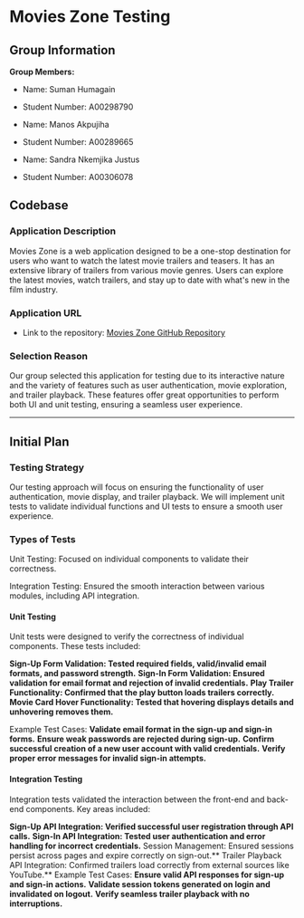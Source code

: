 # Movies Zone Testing

## Group Information
**Group Members:**
- Name: Suman Humagain
- Student Number: A00298790
  
- Name: Manos Akpujiha
- Student Number: A00289665
  
- Name: Sandra Nkemjika Justus
- Student Number: A00306078

## Codebase
### Application Description
Movies Zone is a web application designed to be a one-stop destination for users who want to watch the latest movie trailers and teasers. It has an extensive library of trailers from various movie genres. Users can explore the latest movies, watch trailers, and stay up to date with what's new in the film industry.

### Application URL
- Link to the repository: [Movies Zone GitHub Repository](https://github.com/manosakpujiha/movieszonetesting.git)

### Selection Reason
Our group selected this application for testing due to its interactive nature and the variety of features such as user authentication, movie exploration, and trailer playback. These features offer great opportunities to perform both UI and unit testing, ensuring a seamless user experience.

---

## Initial Plan
### Testing Strategy
Our testing approach will focus on ensuring the functionality of user authentication, movie display, and trailer playback. We will implement unit tests to validate individual functions and UI tests to ensure a smooth user experience.

### Types of Tests
Unit Testing: Focused on individual components to validate their correctness.

Integration Testing: Ensured the smooth interaction between various modules, including API integration.

#### Unit Testing
Unit tests were designed to verify the correctness of individual components. These tests included:

  **Sign-Up Form Validation: Tested required fields, valid/invalid email formats, and password strength.**
  **Sign-In Form Validation: Ensured validation for email format and rejection of invalid credentials.**
  **Play Trailer Functionality: Confirmed that the play button loads trailers correctly.**
  **Movie Card Hover Functionality: Tested that hovering displays details and unhovering removes them.**
  
  Example Test Cases:
  **Validate email format in the sign-up and sign-in forms.**
  **Ensure weak passwords are rejected during sign-up.**
  **Confirm successful creation of a new user account with valid credentials.**
  **Verify proper error messages for invalid sign-in attempts.**

#### Integration Testing
Integration tests validated the interaction between the front-end and back-end components. Key areas included:

  **Sign-Up API Integration: Verified successful user registration through API calls.**
  **Sign-In API Integration: Tested user authentication and error handling for incorrect credentials.**
  Session Management: Ensured sessions persist across pages and expire correctly on sign-out.**
  Trailer Playback API Integration: Confirmed trailers load correctly from external sources like YouTube.**
  Example Test Cases:
  **Ensure valid API responses for sign-up and sign-in actions.**
  **Validate session tokens generated on login and invalidated on logout.**
  **Verify seamless trailer playback with no interruptions.**





